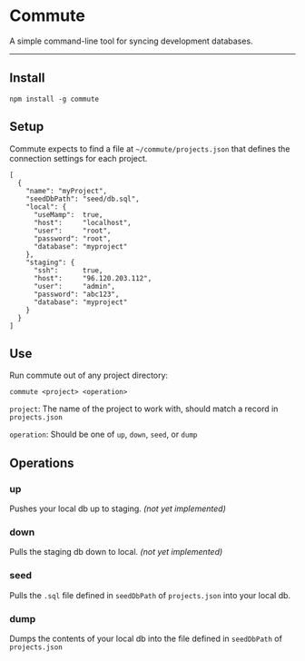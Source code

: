 # Commute

A simple command-line tool for syncing development databases.

---

## Install

```
npm install -g commute
```

## Setup

Commute expects to find a file at `~/commute/projects.json` that defines the connection settings for each project.

```
[
  {
    "name": "myProject",
    "seedDbPath": "seed/db.sql",
    "local": {
      "useMamp":  true,
      "host":     "localhost",
      "user":     "root",
      "password": "root",
      "database": "myproject"
    },
    "staging": {
      "ssh":      true,
      "host":     "96.120.203.112",
      "user":     "admin",
      "password": "abc123",
      "database": "myproject"
    }
  }
]
```

## Use

Run commute out of any project directory:

```
commute <project> <operation>
```

`project`: The name of the project to work with, should match a record in `projects.json`

`operation`: Should be one of `up`, `down`, `seed`, or `dump`

## Operations

### up

Pushes your local db up to staging. _(not yet implemented)_

### down

Pulls the staging db down to local. _(not yet implemented)_

### seed

Pulls the `.sql` file defined in `seedDbPath` of `projects.json` into your local db.

### dump

Dumps the contents of your local db into the file defined in `seedDbPath` of `projects.json`
